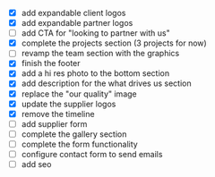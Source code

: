 - [x] add expandable client logos
- [x] add expandable partner logos
- [ ] add CTA for "looking to partner with us"
- [x] complete the projects section (3 projects for now)
- [ ] revamp the team section with the graphics
- [x] finish the footer
- [x] add a hi res photo to the bottom section
- [x] add description for the what drives us section
- [x] replace the "our quality" image
- [x] update the supplier logos
- [x] remove the timeline
- [ ] add supplier form
- [ ] complete the gallery section
- [ ] complete the form functionality
- [ ] configure contact form to send emails
- [ ] add seo
